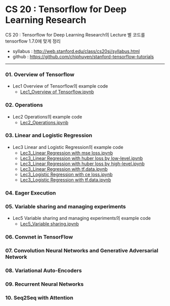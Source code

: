 # CS 20 : Tensorflow for Deep Learning Research
CS 20 : Tensorflow for Deep Learning Research의 Lecture 별 코드를 tensorflow 1.7.0에 맞게 정리
* syllabus : http://web.stanford.edu/class/cs20si/syllabus.html
* github : https://github.com/chiphuyen/stanford-tensorflow-tutorials 
- - -

### 01. Overview of Tensorflow
- Lec1 Overview of Tensorflow의 example code
	- [Lec1_Overview of Tensorflow.ipynb](https://github.com/aisolab/CS20/blob/master/Lec1_Overview%20of%20Tensorflow/Lec1_Overview%20of%20Tensorflow.ipynb)

### 02. Operations
- Lec2 Operations의 example code
	- [Lec2_Operations.ipynb](https://github.com/aisolab/CS20/blob/master/Lec2_Operations/Lec2_Operations.ipynb)

### 03. Linear and Logistic Regression
- Lec3 Linear and Logistic Regression의 example code
	- [Lec3_Linear Regression with mse loss.ipynb](https://github.com/aisolab/CS20/blob/master/Lec3_Linear%20and%20Logistic%20Regression/Lec3_Linear%20Regression%20with%20mse%20loss.ipynb)
	- [Lec3_Linear Regression with huber loss by low-level.ipynb](https://github.com/aisolab/CS20/blob/master/Lec3_Linear%20and%20Logistic%20Regression/Lec3_Linear%20Regression%20with%20huber%20loss%20by%20low-level.ipynb)
	- [Lec3_Linear Regression with huber loss by high-level.ipynb](https://github.com/aisolab/CS20/blob/master/Lec3_Linear%20and%20Logistic%20Regression/Lec3_Linear%20Regression%20with%20huber%20loss%20by%20high-level.ipynb)
	- [Lec3_Linear Regression with tf.data.ipynb](https://github.com/aisolab/CS20/blob/master/Lec3_Linear%20and%20Logistic%20Regression/Lec3_Linear%20Regression%20with%20tf.data.ipynb)
	- [Lec3_Logistic Regression with ce loss.ipynb](https://github.com/aisolab/CS20/blob/master/Lec3_Linear%20and%20Logistic%20Regression/Lec3_Logistic%20Regression%20with%20ce%20loss.ipynb)
	- [Lec3_Logistic Regression with tf.data.ipynb](https://github.com/aisolab/CS20/blob/master/Lec3_Linear%20and%20Logistic%20Regression/Lec3_Logistic%20Regression%20with%20tf.data.ipynb)

### 04. Eager Execution
### 05. Variable sharing and managing experiments
- Lec5 Variable sharing and managing experiments의 example code
	- [Lec5_Variable sharing.ipynb](https://github.com/aisolab/CS20/blob/master/Lec5_Variable%20sharing%20and%20managing%20experiments/Lec5_Variable%20sharing.ipynb)

### 06. Convnet in TensorFlow
### 07. Convolution Neural Networks and Generative Adversarial Network
### 08. Variational Auto-Encoders
### 09. Recurrent Neural Networks
### 10. Seq2Seq with Attention


